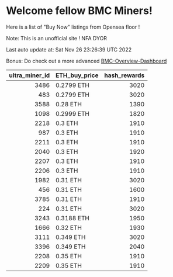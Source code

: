 # Welcome fellow BMC Miners!
Here is a list of "Buy Now" listings from Opensea floor !

Note: This is an unofficial site ! NFA DYOR

Last auto update at: Sat Nov 26 23:26:39 UTC 2022

Bonus: Do check out a more advanced [BMC-Overview-Dashboard](https://dune.com/defifunk/BMC-Overview-Dashboard)


|   ultra_miner_id | ETH_buy_price   |   hash_rewards |
|-----------------:|:----------------|---------------:|
|             3486 | 0.2799 ETH      |           3020 |
|              483 | 0.2799 ETH      |           3020 |
|             3588 | 0.28 ETH        |           1390 |
|             1098 | 0.2999 ETH      |           1820 |
|             2218 | 0.3 ETH         |           1910 |
|              987 | 0.3 ETH         |           1910 |
|             2211 | 0.3 ETH         |           1910 |
|             2040 | 0.3 ETH         |           1920 |
|             2207 | 0.3 ETH         |           1910 |
|             2206 | 0.3 ETH         |           1910 |
|             1982 | 0.31 ETH        |           3020 |
|              456 | 0.31 ETH        |           1600 |
|             3785 | 0.31 ETH        |           1910 |
|              224 | 0.31 ETH        |           3020 |
|             3243 | 0.3188 ETH      |           1950 |
|             1666 | 0.32 ETH        |           1930 |
|             3111 | 0.349 ETH       |           3020 |
|             3396 | 0.349 ETH       |           2040 |
|             2208 | 0.35 ETH        |           1910 |
|             2209 | 0.35 ETH        |           1910 |
